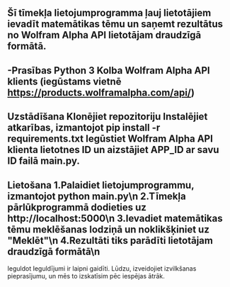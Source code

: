 Šī tīmekļa lietojumprogramma ļauj lietotājiem ievadīt matemātikas tēmu un saņemt rezultātus no Wolfram Alpha API lietotājam draudzīgā formātā.
----------------------------------------------------------------------------------------------------------------------------------------------
-Prasības
Python 3
Kolba
Wolfram Alpha API klients (iegūstams vietnē https://products.wolframalpha.com/api/)
--------------------------------------------------------------------------------------------------------------------------------------------------
Uzstādīšana
Klonējiet repozitoriju
Instalējiet atkarības, izmantojot pip install -r requirements.txt
Iegūstiet Wolfram Alpha API klienta lietotnes ID un aizstājiet APP_ID ar savu ID failā main.py.
---------------------------------------------------------------------------------------------------------------------------------------------------------
Lietošana
1.Palaidiet lietojumprogrammu, izmantojot python main.py\n
2.Tīmekļa pārlūkprogrammā dodieties uz http://localhost:5000\n
3.Ievadiet matemātikas tēmu meklēšanas lodziņā un noklikšķiniet uz "Meklēt"\n
4.Rezultāti tiks parādīti lietotājam draudzīgā formātā\n
-------------------------------------------------------------------------------------------------------------------------------------------------------------
Ieguldot
Ieguldījumi ir laipni gaidīti. Lūdzu, izveidojiet izvilkšanas pieprasījumu, un mēs to izskatīsim pēc iespējas ātrāk.

